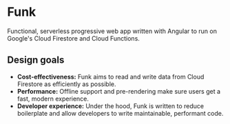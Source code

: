 # Funk

Functional, serverless progressive web app written with Angular to run on Google's Cloud
Firestore and Cloud Functions.

## Design goals

- **Cost-effectiveness:** Funk aims to read and write data from Cloud Firestore
as efficiently as possible.
- **Performance:** Offline support and pre-rendering make sure users get a fast, modern
experience.
- **Developer experience:** Under the hood, Funk is written to reduce boilerplate and
allow developers to write maintainable, performant code.

